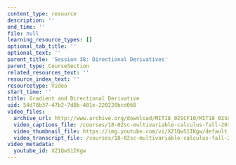 ```yaml
---
content_type: resource
description: ''
end_time: ''
file: null
learning_resource_types: []
optional_tab_title: ''
optional_text: ''
parent_title: 'Session 38: Directional Derivatives'
parent_type: CourseSection
related_resources_text: ''
resource_index_text: ''
resourcetype: Video
start_time: ''
title: Gradient and Directional Derivative
uid: 54d78b37-47b2-7d8b-481e-220220bcd068
video_files:
  archive_url: http://www.archive.org/download/MIT18_02SCF10/MIT18_02SCF10Rec_27_300k.mp4
  video_captions_file: /courses/18-02sc-multivariable-calculus-fall-2010/be92a2289ab157eba2cfa00cc1d5a106_XZ1QwS1IKgw.vtt
  video_thumbnail_file: https://img.youtube.com/vi/XZ1QwS1IKgw/default.jpg
  video_transcript_file: /courses/18-02sc-multivariable-calculus-fall-2010/3f6329d89fcad9df0486059975fef43c_XZ1QwS1IKgw.pdf
video_metadata:
  youtube_id: XZ1QwS1IKgw
---
```

